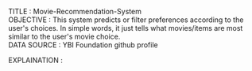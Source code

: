 TITLE : Movie-Recommendation-System <br>
OBJECTIVE : This system predicts or filter preferences according to the user's choices. In simple words, it just tells what movies/items are most similar to the user's movie choice.  <br>
DATA SOURCE : YBI Foundation github profile  <br>

EXPLAINATION : 
